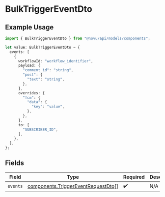 # BulkTriggerEventDto

## Example Usage

```typescript
import { BulkTriggerEventDto } from "@novu/api/models/components";

let value: BulkTriggerEventDto = {
  events: [
    {
      workflowId: "workflow_identifier",
      payload: {
        "comment_id": "string",
        "post": {
          "text": "string",
        },
      },
      overrides: {
        "fcm": {
          "data": {
            "key": "value",
          },
        },
      },
      to: [
        "SUBSCRIBER_ID",
      ],
    },
  ],
};
```

## Fields

| Field                                                                                    | Type                                                                                     | Required                                                                                 | Description                                                                              |
| ---------------------------------------------------------------------------------------- | ---------------------------------------------------------------------------------------- | ---------------------------------------------------------------------------------------- | ---------------------------------------------------------------------------------------- |
| `events`                                                                                 | [components.TriggerEventRequestDto](../../models/components/triggereventrequestdto.md)[] | :heavy_check_mark:                                                                       | N/A                                                                                      |